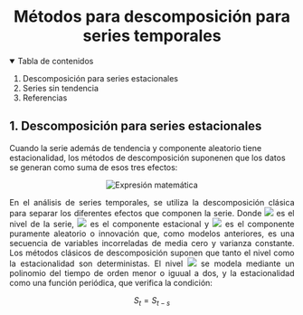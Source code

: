 
<!-- PROJECT LOGO -->
<h1 align="center">Métodos para descomposición para series temporales</h1>



<!-- TABLE OF CONTENTS -->
<details open="open">
  <summary>Tabla de contenidos</summary>
  <ol>
    <li>
      Descomposición para series estacionales
    </li>
    <li>
      Series sin tendencia
    </li>
    <li>
      Referencias
    </li>
  </ol>
</details>



<!-- ABOUT THE PROJECT -->
<h2> 1. Descomposición para series estacionales</h2>

<p>Cuando la serie además de tendencia y componente aleatorio tiene estacionalidad, los métodos de descomposición suponenen que los datos se generan como suma de esos tres efectos:</p> 

<p align="center"> <img src="https://latex.codecogs.com/svg.image?z_{t}=\mu_{t}+S_{t}+a_{t}" alt="Expresión matemática"> </p>

<p align="justify"> En el análisis de series temporales, se utiliza la descomposición clásica para separar los diferentes efectos que componen la serie. Donde <img src = "https://latex.codecogs.com/svg.image?\mu_{t}">  es el nivel de la serie, <img src = "https://latex.codecogs.com/svg.image?S_{t}"> es el componente estacional y <img src=https://latex.codecogs.com/svg.image?a_{t}> es el componente puramente aleatorio o innovación que, como modelos anteriores, es una secuencia de variables incorreladas de media cero y varianza constante. Los métodos clásicos de descomposición suponen que tanto el nivel como la estacionalidad son deterministas. El nivel <img src = https://latex.codecogs.com/svg.image?\mu_{t}> se modela mediante un polinomio del tiempo de orden menor o iguual a dos, y la estacionalidad como una función periódica, que verifica la condición:</p>


```math
S_{t} = S_{t-s}
```




